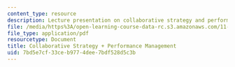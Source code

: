 ```yaml
---
content_type: resource
description: Lecture presentation on collaborative strategy and performance management.
file: /media/https%3A/open-learning-course-data-rc.s3.amazonaws.com/11-958-getting-things-implemented-strategy-people-performance-and-leadership-january-iap-2009/7bd5e7cf33ceb9774dee7bdf528d5c3b_slides3.pdf
file_type: application/pdf
resourcetype: Document
title: Collaborative Strategy + Performance Management
uid: 7bd5e7cf-33ce-b977-4dee-7bdf528d5c3b
---
```

